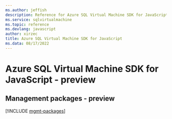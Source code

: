 ```yaml
---
ms.author: jeffish
description: Reference for Azure SQL Virtual Machine SDK for JavaScript
ms.service: sqlvirtualmachine
ms.topic: reference
ms.devlang: javascript
author: xirzec
title: Azure SQL Virtual Machine SDK for JavaScript
ms.data: 08/17/2022
---
```

# Azure SQL Virtual Machine SDK for JavaScript - preview

## Management packages - preview
[!INCLUDE [mgmt-packages](sql-virtual-machine-mgmt-index.md)]